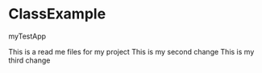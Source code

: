 # ClassExample
myTestApp

This is a read me files for my project
This is my second change
This is my third change